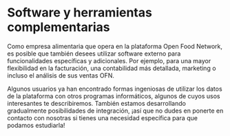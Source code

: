 # Software y herramientas complementarias

Como empresa alimentaria que opera en la plataforma Open Food Network, es posible que también desees utilizar software externo para funcionalidades específicas y adicionales. Por ejemplo, para una mayor flexibilidad en la facturación, una contabilidad más detallada, marketing o incluso el análisis de sus ventas OFN.

Algunos usuarios ya han encontrado formas ingeniosas de utilizar los datos de la plataforma con otros programas informáticos, algunos de cuyos usos interesantes te describiremos. También estamos desarrollando gradualmente posibilidades de integración, ¡así que no dudes en ponerte en contacto con nosotras si tienes una necesidad específica para que podamos estudiarla!
